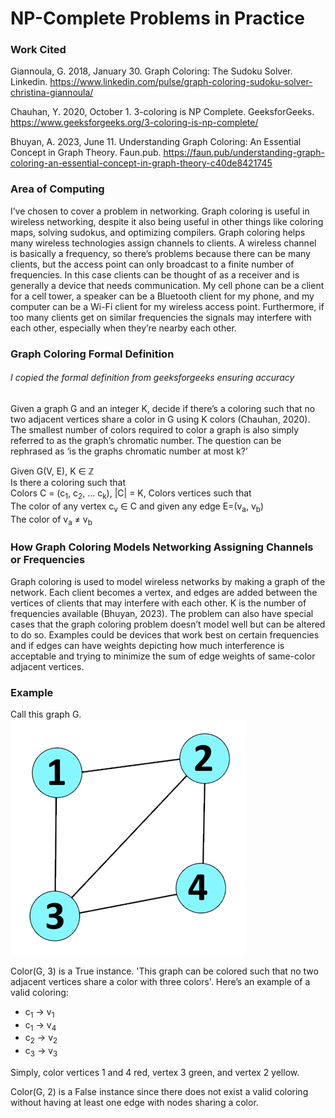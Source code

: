 # NP-Complete Problems in Practice

### Work Cited
Giannoula, G. 2018, January 30. Graph Coloring: The Sudoku Solver. Linkedin. https://www.linkedin.com/pulse/graph-coloring-sudoku-solver-christina-giannoula/

Chauhan, Y. 2020, October 1. 3-coloring is NP Complete. GeeksforGeeks. https://www.geeksforgeeks.org/3-coloring-is-np-complete/

Bhuyan, A. 2023, June 11. Understanding Graph Coloring: An Essential Concept in Graph Theory. Faun.pub. https://faun.pub/understanding-graph-coloring-an-essential-concept-in-graph-theory-c40de8421745

### Area of Computing
I’ve chosen to cover a problem in networking. Graph coloring is useful in wireless networking, despite it also being useful in other things like coloring maps, solving sudokus, and optimizing compilers. Graph coloring helps many wireless technologies assign channels to clients. A wireless channel is basically a frequency, so there’s problems because there can be many clients, but the access point can only broadcast to a finite number of frequencies. In this case clients can be thought of as a receiver and is generally a device that needs communication. My cell phone can be a client for a cell tower, a speaker can be a Bluetooth client for my phone, and my computer can be a Wi-Fi client for my wireless access point. Furthermore, if too many clients get on similar frequencies the signals may interfere with each other, especially when they’re nearby each other. 

### Graph Coloring Formal Definition
###### I copied the formal definition from geeksforgeeks ensuring accuracy
Given a graph G and an integer K, decide if there’s a coloring such that no two adjacent vertices share a color in G using K colors (Chauhan, 2020). The smallest number of colors required to color a graph is also simply referred to as the graph’s chromatic number. The question can be rephrased as ‘is the graphs chromatic number at most k?’

Given G(V, E), K ∈ ℤ  
Is there a coloring such that  
Colors C = (c<sub>1</sub>, c<sub>2</sub>, … c<sub>k</sub>), |C| = K, Colors vertices such that  
The color of any vertex c<sub>v</sub> ∈ C and given any edge E=(v<sub>a</sub>, v<sub>b</sub>)  
The color of v<sub>a</sub> ≠ v<sub>b</sub>  

### How Graph Coloring Models Networking Assigning Channels or Frequencies
Graph coloring is used to model wireless networks by making a graph of the network. Each client becomes a vertex, and edges are added between the vertices of clients that may interfere with each other. K is the number of frequencies available (Bhuyan, 2023). The problem can also have special cases that the graph coloring problem doesn’t model well but can be altered to do so. Examples could be devices that work best on certain frequencies and if edges can have weights depicting how much interference is acceptable and trying to minimize the sum of edge weights of same-color adjacent vertices. 

### Example 
Call this graph G.  
![Graph G depicting four nodes and five edges.](example_graphG.jpg)

Color(G, 3) is a True instance. 'This graph can be colored such that no two adjacent vertices share a color with three colors'. Here’s an example of a valid coloring:  
- c<sub>1</sub> -> v<sub>1</sub>  
- c<sub>1</sub> -> v<sub>4</sub>  
- c<sub>2</sub> -> v<sub>2</sub>  
- c<sub>3</sub> -> v<sub>3</sub>  

Simply, color vertices 1 and 4 red, vertex 3 green, and vertex 2 yellow.

Color(G, 2) is a False instance since there does not exist a valid coloring without having at least one edge with nodes sharing a color. 
